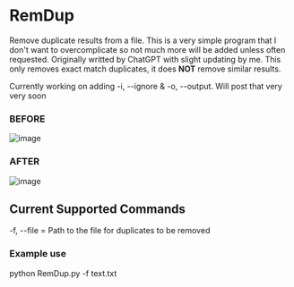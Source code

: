 # RemDup
Remove duplicate results from a file. This is a very simple program that I don't want to overcomplicate so not much more will be added unless often requested. Originally writted by ChatGPT with slight updating by me. This only removes exact match duplicates, it does **NOT** remove similar results. 

Currently working on adding -i, --ignore & -o, --output. Will post that very very soon

### BEFORE
![image](https://github.com/JSamia36/RemDup/assets/149518486/d666e0bb-fada-4b9c-8dd5-004fcfb30b4f)
### AFTER
![image](https://github.com/JSamia36/RemDup/assets/149518486/850fb807-464f-4a8f-9312-35a5db153a8c)

## Current Supported Commands
-f, --file = Path to the file for duplicates to be removed
### Example use
python RemDup.py -f text.txt

